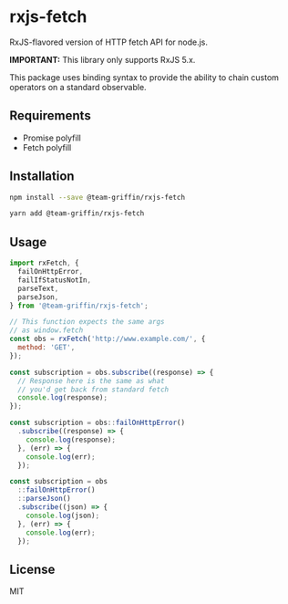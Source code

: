 # rxjs-fetch
RxJS-flavored version of HTTP fetch API for node.js.

**IMPORTANT:** This library only supports RxJS 5.x.

This package uses binding syntax to provide the ability to chain
custom operators on a standard observable.

## Requirements

- Promise polyfill
- Fetch polyfill

## Installation

```sh
npm install --save @team-griffin/rxjs-fetch
```

```sh
yarn add @team-griffin/rxjs-fetch
```

## Usage

```javascript
import rxFetch, {
  failOnHttpError,
  failIfStatusNotIn,
  parseText,
  parseJson,
} from '@team-griffin/rxjs-fetch';

// This function expects the same args
// as window.fetch
const obs = rxFetch('http://www.example.com/', {
  method: 'GET',
});

const subscription = obs.subscribe((response) => {
  // Response here is the same as what
  // you'd get back from standard fetch
  console.log(response);
});

const subscription = obs::failOnHttpError()
  .subscribe((response) => {
    console.log(response);
  }, (err) => {
    console.log(err);
  });

const subscription = obs
  ::failOnHttpError()
  ::parseJson()
  .subscribe((json) => {
    console.log(json);
  }, (err) => {
    console.log(err);
  });

```


## License

MIT
